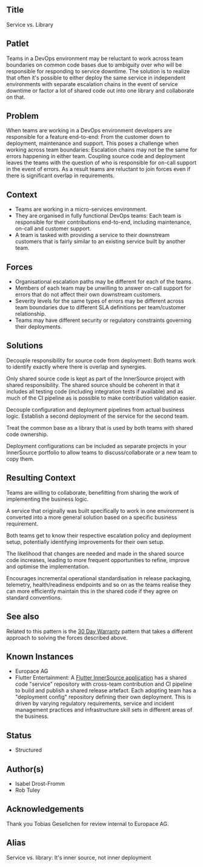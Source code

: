 ## Title

Service vs. Library

## Patlet

Teams in a DevOps environment may be reluctant to work across team boundaries on
common code bases due to ambiguity over who will be responsible for
responding to service downtime. The solution is to realize that often it's
possible to either deploy the same service in independent environments with
separate escalation chains in the event of service downtime or factor a lot of
shared code out into one library and collaborate on that.

## Problem

When teams are working in a DevOps environment developers are responsible for a
feature end-to-end: From the customer down to deployment, maintenance and
support. This poses a challenge when working across team boundaries: Escalation
chains may not be the same for errors happening in either team. Coupling
source code and deployment leaves the teams with the question of who is
responsible for on-call support in the event of errors. As a result teams are
reluctant to join forces even if there is significant overlap in requirements.

## Context

* Teams are working in a micro-services environment.
* They are organised in fully functional DevOps teams: Each team is responsible for their contributions end-to-end, including maintenance, on-call and customer support.
* A team is tasked with providing a service to their downstream customers that is fairly similar to an existing service built by another team.

## Forces

* Organisational escalation paths may be different for each of the teams.
* Members of each team may be unwilling to answer on-call support for errors that do not affect their own downstream customers.
* Severity levels for the same types of errors may be different across team boundaries due to different SLA definitions per team/customer relationship.
* Teams may have different security or regulatory constraints governing their deployments.

## Solutions

Decouple responsibility for source code from deployment: Both teams work to
identify exactly where there is overlap and synergies.

Only shared source code is kept as part of the InnerSource project with shared responsibility. The shared source should be coherent in that it includes all testing code (including integration tests if available) and as much of the CI pipeline as is possible to make contribution validation easier.

Decouple configuration and deployment pipelines from actual business logic.
Establish a second deployment of the service for the second team.

Treat the common base as a library that is used by both teams with shared code
ownership.

Deployment configurations can be included as separate projects in your InnerSource portfolio to allow teams to discuss/collaborate or a new team to copy them.

## Resulting Context

Teams are willing to collaborate, benefitting from sharing the work of
implementing the business logic.

A service that originally was built specifically to work in one environment is
converted into a more general solution based on a specific business requirement.

Both teams get to know their respective escalation policy and deployment setup,
potentially identifying improvements for their own setup.

The likelihood that changes are needed and made in the shared source code
increases, leading to more frequent opportunities to refine, improve and optimise
the implementation.

Encourages incremental operational standardisation in release packaging, telemetry, health/readiness endpoints and so on as the teams realise they can more efficiently maintain this in the shared code if they agree on standard conventions.

## See also

Related to this pattern is the [30 Day Warranty](30-day-warranty.md) pattern that takes a different approach to solving the forces described above.

## Known Instances

* Europace AG
* Flutter Entertainment: A [Flutter InnerSource application](https://innersource.flutter.com/start/setup-ci/) has a shared code "service" repository with cross-team contribution and CI pipeline to build and publish a shared release artefact. Each adopting team has a "deployment config" repository defining their own deployment. This is driven by varying regulatory requirements, service and incident management practices and infrastructure skill sets in different areas of the business.

## Status

* Structured

## Author(s)

* Isabel Drost-Fromm
* Rob Tuley

## Acknowledgements

Thank you Tobias Gesellchen for review internal to Europace AG.

## Alias

Service vs. library: It's inner source, not inner deployment
